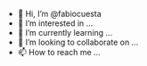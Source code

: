 - 👋 Hi, I’m @fabiocuesta
- 👀 I’m interested in ...
- 🌱 I’m currently learning ...
- 💞️ I’m looking to collaborate on ...
- 📫 How to reach me ...

<!---
fabiocuesta/fabiocuesta is a ✨ special ✨ repository because its `README.md` (this file) appears on your GitHub profile.
You can click the Preview link to take a look at your changes.
--->
